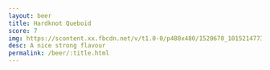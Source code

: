 ```yaml
---
layout: beer
title: Hardknot Queboid
score: 7
img: https://scontent.xx.fbcdn.net/v/t1.0-0/p480x480/1520670_10152147736383745_1604295852_n.jpg?oh=9edbf3d11ba359a9c989ca6e2547492f&oe=58C3B417
desc: A nice strong flavour
permalink: /beer/:title.html
---
```

